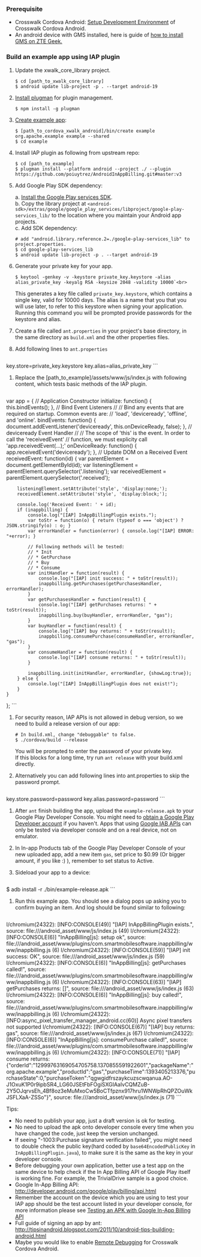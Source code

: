 ### Prerequisite

* Crosswalk Cordova Android: [Setup Development Environment](https://crosswalk-project.org/#wiki/Setup-Development-Environment-Of-Crosswalk-Cordova-Android) of Crosswalk Cordova Android.
* An android device with GMS installed, here is guide of [how to install GMS on ZTE Geek.](http://powerbuilder.sh.intel.com/projects/wrtonandroid/wiki/xwalk/geek_install_gms)

### Build an example app using IAP plugin

1. Update the xwalk_core_library project.

    ```
    $ cd [path_to_xwalk_core_library]
    $ android update lib-project -p . --target android-19
    ```

1. [Install plugman](https://crosswalk-project.org/#wiki/Add-Plugins-With-Crosswalk-Cordova-Android) for plugin management.

    ```
    $ npm install -g plugman
    ```

1. [Create example app](https://crosswalk-project.org/#wiki/Create-Sample-App-With-Crosswalk-Cordova-Android):

    ```
    $ [path_to_cordova_xwalk_android]/bin/create example org.apache.example example --shared
    $ cd example
    ```

1. Install IAP plugin as following from upstream repo:

    ```
    $ cd [path_to_example]
    $ plugman install --platform android --project ./ --plugin https://github.com/poiuytrez/AndroidInAppBilling.git#master:v3
    ```

1. Add Google Play SDK dependency:

    a.  [Install the Google Play services SDK](https://developer.android.com/google/play-services/setup.html).<br>
    b.  Copy the library project at ```<android-sdk>/extras/google/google_play_services/libproject/google-play-services_lib/``` to the location where you maintain your Android app projects. <br>
    c.  Add SDK dependency:
    ```
    # add "android.library.reference.2=./google-play-services_lib" to project.properties.
    $ cd google-play-services_lib
    $ android update lib-project -p . --target android-19
    ```

1. Generate your private key for your app.

    ```
    $ keytool -genkey -v -keystore private_key.keystore -alias alias_private_key -keyalg RSA -keysize 2048 -validity 10000`<br>
    ```
    This generates a key file called `private_key.keystore`, which contains a single key, valid for 10000 days. The alias is a name that you that you will use later, to refer to this keystore when signing your application. Running this command you will be prompted provide passwords for the keystore and alias.

1. Create a file called `ant.properties` in your project's base directory, in the same directory as `build.xml` and the other properties files.

1. Add following lines to `ant.properties`
    ```
key.store=private_key.keystore
key.alias=alias_private_key
    ```

1. Replace the [path_to_example]/assets/www/js/index.js with following content, which tests basic methods of the IAP plugin.
    ```
var app = {
    // Application Constructor
    initialize: function() {
        this.bindEvents();
    },
    // Bind Event Listeners
    //
    // Bind any events that are required on startup. Common events are:
    // 'load', 'deviceready', 'offline', and 'online'.
    bindEvents: function() {
        document.addEventListener('deviceready', this.onDeviceReady, false);
    },
    // deviceready Event Handler
    //
    // The scope of 'this' is the event. In order to call the 'receivedEvent'
    // function, we must explicity call 'app.receivedEvent(...);'
    onDeviceReady: function() {
        app.receivedEvent('deviceready');
    },
    // Update DOM on a Received Event
    receivedEvent: function(id) {
        var parentElement = document.getElementById(id);
        var listeningElement = parentElement.querySelector('.listening');
        var receivedElement = parentElement.querySelector('.received');

        listeningElement.setAttribute('style', 'display:none;');
        receivedElement.setAttribute('style', 'display:block;');

        console.log('Received Event: ' + id);
        if (inappbilling) {
            console.log("[IAP] InAppBillingPlugin exists.");
            var toStr = function(o) { return (typeof o === 'object') ? JSON.stringify(o) : o; }
            var errorHandler = function(error) { console.log("[IAP] ERROR: "+error); }

            // Following methods will be tested:
            // * Init
            // * GetPurchase
            // * Buy
            // * Consume
            var initHandler = function(result) {
                console.log("[IAP] init success: " + toStr(result));
                inappbilling.getPurchases(getPurchasesHandler, errorHandler);
            }
            var getPurchasesHandler = function(result) {
                console.log("[IAP] getPurchases returns: " + toStr(result));
                inappbilling.buy(buyHandler, errorHandler, "gas");
            }
            var buyHandler = function(result) {
                console.log("[IAP] buy returns: " + toStr(result));
                inappbilling.consumePurchase(consumeHandler, errorHandler, "gas");
            }
            var consumeHandler = function(result) {
                console.log("[IAP] consume returns: " + toStr(result));
            }

            inappbilling.init(initHandler, errorHandler, {showLog:true});
        } else {
            console.log("[IAP] InAppBillingPlugin does not exist!");
        }
    }
};
    ```

1. For security reason, IAP APIs is not allowed in debug version, so we need to build a release version of our app: <br>

    ```
    # In build.xml, change "debuggable" to false.
    $ ./cordova/build --release
    ```
    You will be prompted to enter the password of your private key.<br>
    If this blocks for a long time, try run `ant release` with your build.xml directly.<br>

1. Alternatively you can add following lines into ant.properties to skip the password prompt.
    ```
key.store.password=password
key.alias.password=password
    ```

1. After `ant` finish building the app, upload the `example-release.apk` to your Google Play Developer Console. You might need to [obtain a Google Play Developer account](https://support.google.com/googleplay/android-developer/answer/113468?hl=en) if you haven't. Apps that using [Google IAB APIs](http://developer.android.com/google/play/billing/api.html) can only be tested via developer console and on a real device, not on emulator.

1. In In-app Products tab of the Google Play Developer Console of your new uploaded app, add a new item `gas`, set price to $0.99 (Or bigger amount, if you like :) ), remember to set status to Active.

1. Sideload your app to a device:

    ```
$ adb install -r ./bin/example-release.apk
    ```

1. Run this example app. You should see a dialog pops up asking you to confirm buying an item. And log should be found similar to following:

    ```
I/chromium(24322): [INFO:CONSOLE(49)] "[IAP] InAppBillingPlugin exists.", source: file:///android_asset/www/js/index.js (49)
I/chromium(24322): [INFO:CONSOLE(6)] "InAppBilling[js]: setup ok", source: file:///android_asset/www/plugins/com.smartmobilesoftware.inappbilling/www/inappbilling.js (6)
I/chromium(24322): [INFO:CONSOLE(59)] "[IAP] init success: OK", source: file:///android_asset/www/js/index.js (59)
I/chromium(24322): [INFO:CONSOLE(6)] "InAppBilling[js]: getPurchases called!", source: file:///android_asset/www/plugins/com.smartmobilesoftware.inappbilling/www/inappbilling.js (6)
I/chromium(24322): [INFO:CONSOLE(63)] "[IAP] getPurchases returns: []", source: file:///android_asset/www/js/index.js (63)
I/chromium(24322): [INFO:CONSOLE(6)] "InAppBilling[js]: buy called!", source: file:///android_asset/www/plugins/com.smartmobilesoftware.inappbilling/www/inappbilling.js (6)
I/chromium(24322): [INFO:async_pixel_transfer_manager_android.cc(60)] Async pixel transfers not supported
I/chromium(24322): [INFO:CONSOLE(67)] "[IAP] buy returns: gas", source: file:///android_asset/www/js/index.js (67)
I/chromium(24322): [INFO:CONSOLE(6)] "InAppBilling[js]: consumePurchase called!", source: file:///android_asset/www/plugins/com.smartmobilesoftware.inappbilling/www/inappbilling.js (6)
I/chromium(24322): [INFO:CONSOLE(71)] "[IAP] consume returns: {"orderId":"12999763169054705758.1370855591922601","packageName":"org.apache.example","productId":"gas","purchaseTime":1393405213376,"purchaseState":0,"purchaseToken":"qgwgidfrszaykcuzscwqanua.AO-J1OxuK1P0r9ipbSR4_LG60JSEtFbFOgiSXGIAaIvCQMZuB-2Y5OJqrvsEh_4Bf8oz3eMuMxoCw5BoCTfpznx917hru1WNWpRhQPZOuWkJSFLXaA-ZSSo"}", source: file:///android_asset/www/js/index.js (71)
    ```

Tips:
* No need to publish your app, just a draft version is ok for testing. 
* No need to upload the apk onto developer console every time when you have changed the code, just keep the version unchanged.
* If seeing "-1003:Purchase signature verification failed", you might need to double check the public key(hard coded by `base64EncodedPublicKey` in `InAppBillingPlugin.java`), to make sure it is the same as the key in your developer console.
* Before debugging your own application, better use a test app on the same device to help check if the In App Billing API of Google Play itself is working fine. For example, the TrivialDrive sample is a good choice.
* Google In-App Billing API: http://developer.android.com/google/play/billing/api.html
* Remember the account on the device which you are using to test your IAP app should be the test account listed in your developer console, for more information please see [Testing an APK with Google In-App Billing API](http://developer.android.com/google/play/billing/billing_testing.html)
* Full guide of signing an app by ant: http://tipsinandroid.blogspot.com/2011/10/android-tips-building-android.html
* Maybe you would like to enable [Remote Debugging](https://crosswalk-project.org/#wiki/Remote-Debugging-With-Crosswalk-Cordova-Android) for Crosswalk Cordova Android.